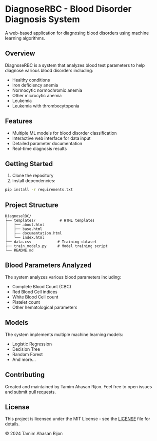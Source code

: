 # DiagnoseRBC - Blood Disorder Diagnosis System

A web-based application for diagnosing blood disorders using machine learning algorithms.

## Overview

DiagnoseRBC is a system that analyzes blood test parameters to help diagnose various blood disorders including:

- Healthy conditions
- Iron deficiency anemia
- Normocytic normochromic anemia
- Other microcytic anemia
- Leukemia
- Leukemia with thrombocytopenia

## Features

- Multiple ML models for blood disorder classification
- Interactive web interface for data input
- Detailed parameter documentation
- Real-time diagnosis results

## Getting Started

1. Clone the repository
2. Install dependencies:
```bash
pip install -r requirements.txt
```

## Project Structure

```
DiagnoseRBC/
├── templates/           # HTML templates
│   ├── about.html
│   ├── base.html
│   ├── documentation.html
│   └── index.html
├── data.csv            # Training dataset
├── train_models.py     # Model training script
└── README.md
```

## Blood Parameters Analyzed

The system analyzes various blood parameters including:
- Complete Blood Count (CBC)
- Red Blood Cell indices
- White Blood Cell count
- Platelet count
- Other hematological parameters

## Models

The system implements multiple machine learning models:
- Logistic Regression
- Decision Tree
- Random Forest
- And more...

## Contributing

Created and maintained by Tamim Ahasan Rijon.
Feel free to open issues and submit pull requests.

## License

This project is licensed under the MIT License - see the [LICENSE](LICENSE) file for details.

© 2024 Tamim Ahasan Rijon